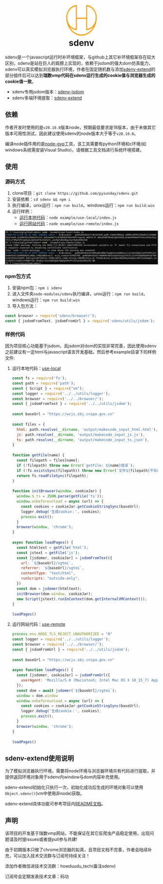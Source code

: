 <h1 align="center">
    <img width="100" height="100" src="logo.png" alt=""><br>
    sdenv
</h1>

sdenv是一个javascript运行时补环境框架，与github上其它补环境框架存在较大区别，sdenv是站在巨人的肩膀上实现的，依赖于jsdom的强大dom仿真能力，sdenv可以真实模拟浏览器执行环境，作者在固定随机数与添加[sdenv-extend](https://github.com/pysunday/sdenv-extend)的部分插件后可以达到**瑞数vmp代码在sdenv运行生成的cookie值与浏览器生成的cookie值一致**。

* sdenv专用jsdom版本：[sdenv-jsdom](https://github.com/pysunday/sdenv-jsdom)
* sdenv多端环境提取：[sdenv-extend](https://github.com/pysunday/sdenv-extend)

## 依赖

作者开发时使用的是`v20.10.0`版本node，预期最低要求是18版本，由于未做其它版本可用性测试，因此建议使用sdenv的node版本大于等于`v20.10.0`。

编译node插件用的是[node-gyp](https://github.com/nodejs/node-gyp)工具，该工具需要有python环境和c环境(如windows系统需安装Visual Studio)，请根据工具文档进行系统环境搭建。

## 使用

### 源码方式

1. clone项目：`git clone https://github.com/pysunday/sdenv.git`
2. 安装依赖：`cd sdenv && npm i`
3. 执行编译，unix运行：`npm run build`，windows运行：`npm run build:win`
4. 运行样例：
    * [运行本地代码](https://github.com/pysunday/sdenv/blob/main/example/use-local/README.md)：`node example/use-local/index.js`
    * [运行网站代码](https://github.com/pysunday/sdenv/blob/main/example/use-remote/README.md)：`node example/use-remote/index.js`

![样例调用](./static/example.png)

### npm包方式

1. 安装npm包：`npm i sdenv`
2. 进入文件夹`node-modules/sdenv`执行编译，unix运行：`npm run build`，windows运行：`npm run build:win`
3. 导入包方法：
```javascript
const browser = require('sdenv/browser/');
const { jsdomFromText, jsdomFromUrl } = require('sdenv/utils/jsdom');
```

### 样例代码

因为项目核心功能基于jsdom，且jsdom对dom的实现非常完善，因此使用sdenv之前建议有一定html与javascript语言开发基础，然后参考example目录下的样例文件:

1. 运行本地代码：[use-local](https://github.com/pysunday/sdenv/example/use-local/README.md)
    ```javascript
    const fs = require('fs');
    const path = require('path');
    const { Script } = require("vm");
    const logger = require('../../utils/logger');
    const browser = require('../../browser/');
    const { jsdomFromText } = require('../../utils/jsdom');

    const baseUrl = "https://wcjs.sbj.cnipa.gov.cn"

    const files = {
      html: path.resolve(__dirname, 'output/makecode_input_html.html'),
      js: path.resolve(__dirname, 'output/makecode_input_js.js'),
      ts: path.resolve(__dirname, 'output/makecode_input_ts.json'),
    }

    function getFile(name) {
      const filepath = files[name];
      if (!filepath) throw new Error(`getFile: ${name}错误`);
      if (!fs.existsSync(filepath)) throw new Error(`文件${filepath}不存在，请使用rs-reverse工具先获取文件`);
      return fs.readFileSync(filepath);
    }

    function initBrowser(window, cookieJar) {
      window.$_ts = JSON.parse(getFile('ts'));
      window.onbeforeunload = async (url) => {
        const cookies = cookieJar.getCookieStringSync(baseUrl);
        logger.debug('生成cookie：', cookies);
        process.exit();
      }
      browser(window, 'chrome');
    }

    async function loadPages() {
      const htmltext = getFile('html');
      const jstext = getFile('js');
      const [jsdomer, cookieJar] = jsdomFromText({
        url: `${baseUrl}/sgtmi`,
        referrer: `${baseUrl}/sgtmi`,
        contentType: "text/html",
        runScripts: "outside-only",
      })
      const dom = jsdomer(htmltext);
      initBrowser(dom.window, cookieJar);
      new Script(jstext).runInContext(dom.getInternalVMContext());
    }

    loadPages()
    ```
2. 运行网站代码：[use-remote](https://github.com/pysunday/sdenv/example/use-remote/README.md)
    ```javascript
    process.env.NODE_TLS_REJECT_UNAUTHORIZED = "0"
    const logger = require('../../utils/logger');
    const browser = require('../../browser/');
    const { jsdomFromUrl } = require('../../utils/jsdom');

    const baseUrl = "https://wcjs.sbj.cnipa.gov.cn"

    async function loadPages() {
      const [jsdomer, cookieJar] = jsdomFromUrl({
        userAgent: 'Mozilla/5.0 (Macintosh; Intel Mac OS X 10_15_7) AppleWebKit/537.36 (KHTML, like Gecko) Chrome/121.0.0.0 Safari/537.36',
      });
      const dom = await jsdomer(`${baseUrl}/sgtmi`);
      window = dom.window
      window.onbeforeunload = async (url) => {
        const cookies = cookieJar.getCookieStringSync(baseUrl);
        logger.debug('生成cookie：', cookies);
        process.exit();
      }
      browser(window, 'chrome');
    }

    loadPages()
    ```

## sdenv-extend使用说明

为了模拟浏览器执行环境，需要将node环境与浏览器环境共有代码进行提取，并提供返回环境对象用于sdenv内window与dom内容补充使用。

sdenv-extend初始化只执行一次，初始化成功后生成的环境对象可以使用`Object.sdenv()`(vm中使用非node)获取。

sdenv-extend具体功能可参考项目内[README文档](https://github.com/pysunday/sdenv-extend/blob/main/README.md)。

## 声明

该项目的开发基于瑞数vmp网站，不能保证在其它反爬虫产品稳定使用，出现问题请及时提issues或者提pull参与共建!

由于初期版本只做了chrome浏览器的拟真，且项目文档不完善，作者会陆续补充，可以加入技术交流群与订阅号持续关注！

添加作者微信进技术交流群：howduudu_tech(备注sdenv)

订阅号会定期发表技术文章：码功
